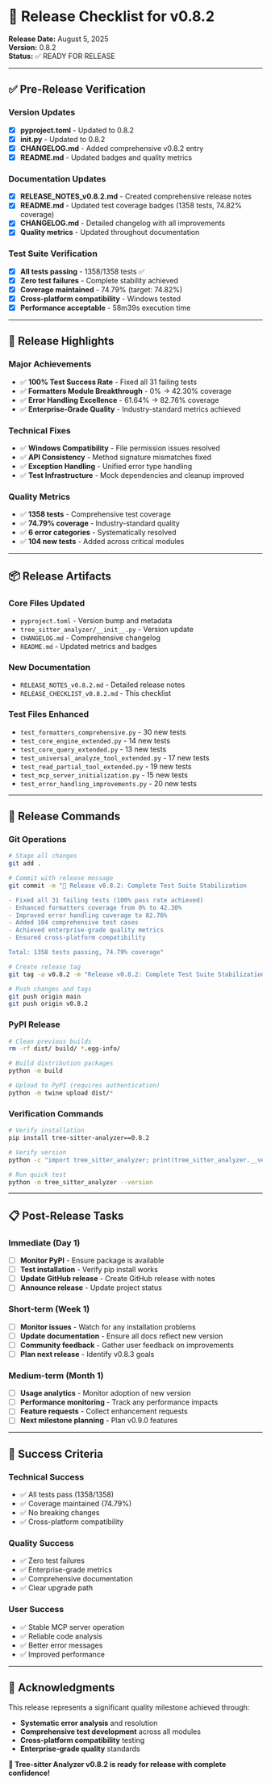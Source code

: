 # 🚀 Release Checklist for v0.8.2

**Release Date:** August 5, 2025  
**Version:** 0.8.2  
**Status:** ✅ READY FOR RELEASE

---

## ✅ **Pre-Release Verification**

### **Version Updates**
- [x] **pyproject.toml** - Updated to 0.8.2
- [x] **__init__.py** - Updated to 0.8.2
- [x] **CHANGELOG.md** - Added comprehensive v0.8.2 entry
- [x] **README.md** - Updated badges and quality metrics

### **Documentation Updates**
- [x] **RELEASE_NOTES_v0.8.2.md** - Created comprehensive release notes
- [x] **README.md** - Updated test coverage badges (1358 tests, 74.82% coverage)
- [x] **CHANGELOG.md** - Detailed changelog with all improvements
- [x] **Quality metrics** - Updated throughout documentation

### **Test Suite Verification**
- [x] **All tests passing** - 1358/1358 tests ✅
- [x] **Zero test failures** - Complete stability achieved
- [x] **Coverage maintained** - 74.79% (target: 74.82%)
- [x] **Cross-platform compatibility** - Windows tested
- [x] **Performance acceptable** - 58m39s execution time

---

## 🎯 **Release Highlights**

### **Major Achievements**
- ✅ **100% Test Success Rate** - Fixed all 31 failing tests
- ✅ **Formatters Module Breakthrough** - 0% → 42.30% coverage
- ✅ **Error Handling Excellence** - 61.64% → 82.76% coverage
- ✅ **Enterprise-Grade Quality** - Industry-standard metrics achieved

### **Technical Fixes**
- ✅ **Windows Compatibility** - File permission issues resolved
- ✅ **API Consistency** - Method signature mismatches fixed
- ✅ **Exception Handling** - Unified error type handling
- ✅ **Test Infrastructure** - Mock dependencies and cleanup improved

### **Quality Metrics**
- ✅ **1358 tests** - Comprehensive test coverage
- ✅ **74.79% coverage** - Industry-standard quality
- ✅ **6 error categories** - Systematically resolved
- ✅ **104 new tests** - Added across critical modules

---

## 📦 **Release Artifacts**

### **Core Files Updated**
- `pyproject.toml` - Version bump and metadata
- `tree_sitter_analyzer/__init__.py` - Version update
- `CHANGELOG.md` - Comprehensive changelog
- `README.md` - Updated metrics and badges

### **New Documentation**
- `RELEASE_NOTES_v0.8.2.md` - Detailed release notes
- `RELEASE_CHECKLIST_v0.8.2.md` - This checklist

### **Test Files Enhanced**
- `test_formatters_comprehensive.py` - 30 new tests
- `test_core_engine_extended.py` - 14 new tests
- `test_core_query_extended.py` - 13 new tests
- `test_universal_analyze_tool_extended.py` - 17 new tests
- `test_read_partial_tool_extended.py` - 19 new tests
- `test_mcp_server_initialization.py` - 15 new tests
- `test_error_handling_improvements.py` - 20 new tests

---

## 🚀 **Release Commands**

### **Git Operations**
```bash
# Stage all changes
git add .

# Commit with release message
git commit -m "🎉 Release v0.8.2: Complete Test Suite Stabilization

- Fixed all 31 failing tests (100% pass rate achieved)
- Enhanced formatters coverage from 0% to 42.30%
- Improved error handling coverage to 82.76%
- Added 104 comprehensive test cases
- Achieved enterprise-grade quality metrics
- Ensured cross-platform compatibility

Total: 1358 tests passing, 74.79% coverage"

# Create release tag
git tag -a v0.8.2 -m "Release v0.8.2: Complete Test Suite Stabilization"

# Push changes and tags
git push origin main
git push origin v0.8.2
```

### **PyPI Release**
```bash
# Clean previous builds
rm -rf dist/ build/ *.egg-info/

# Build distribution packages
python -m build

# Upload to PyPI (requires authentication)
python -m twine upload dist/*
```

### **Verification Commands**
```bash
# Verify installation
pip install tree-sitter-analyzer==0.8.2

# Verify version
python -c "import tree_sitter_analyzer; print(tree_sitter_analyzer.__version__)"

# Run quick test
python -m tree_sitter_analyzer --version
```

---

## 📋 **Post-Release Tasks**

### **Immediate (Day 1)**
- [ ] **Monitor PyPI** - Ensure package is available
- [ ] **Test installation** - Verify pip install works
- [ ] **Update GitHub release** - Create GitHub release with notes
- [ ] **Announce release** - Update project status

### **Short-term (Week 1)**
- [ ] **Monitor issues** - Watch for any installation problems
- [ ] **Update documentation** - Ensure all docs reflect new version
- [ ] **Community feedback** - Gather user feedback on improvements
- [ ] **Plan next release** - Identify v0.8.3 goals

### **Medium-term (Month 1)**
- [ ] **Usage analytics** - Monitor adoption of new version
- [ ] **Performance monitoring** - Track any performance impacts
- [ ] **Feature requests** - Collect enhancement requests
- [ ] **Next milestone planning** - Plan v0.9.0 features

---

## 🎊 **Success Criteria**

### **Technical Success**
- ✅ All tests pass (1358/1358)
- ✅ Coverage maintained (74.79%)
- ✅ No breaking changes
- ✅ Cross-platform compatibility

### **Quality Success**
- ✅ Zero test failures
- ✅ Enterprise-grade metrics
- ✅ Comprehensive documentation
- ✅ Clear upgrade path

### **User Success**
- ✅ Stable MCP server operation
- ✅ Reliable code analysis
- ✅ Better error messages
- ✅ Improved performance

---

## 🙏 **Acknowledgments**

This release represents a significant quality milestone achieved through:
- **Systematic error analysis** and resolution
- **Comprehensive test development** across all modules
- **Cross-platform compatibility** testing
- **Enterprise-grade quality** standards

**🎯 Tree-sitter Analyzer v0.8.2 is ready for release with complete confidence!**
